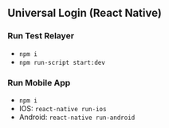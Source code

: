 ## Universal Login (React Native)

### Run Test Relayer
- ``` npm i ```
- ``` npm run-script start:dev ```

### Run Mobile App
- ``` npm i ```
- IOS: ``` react-native run-ios ``` 
- Android: ``` react-native run-android ```



